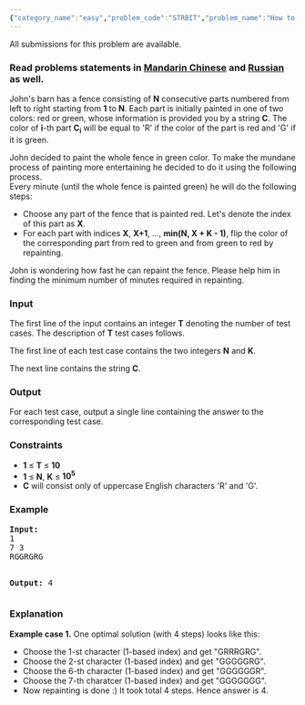 ```yaml
---
{"category_name":"easy","problem_code":"STRBIT","problem_name":"How to Repaint a Fence","languages_supported":{"0":"ADA","1":"ASM","2":"BASH","3":"BF","4":"C","5":"C99 strict","6":"CAML","7":"CLOJ","8":"CLPS","9":"CPP 4.3.2","10":"CPP 4.9.2","11":"CPP14","12":"CS2","13":"D","14":"ERL","15":"FORT","16":"FS","17":"GO","18":"HASK","19":"ICK","20":"ICON","21":"JAVA","22":"JS","23":"LISP clisp","24":"LISP sbcl","25":"LUA","26":"NEM","27":"NICE","28":"NODEJS","29":"PAS fpc","30":"PAS gpc","31":"PERL","32":"PERL6","33":"PHP","34":"PIKE","35":"PRLG","36":"PYPY","37":"PYTH","38":"PYTH 3.4","39":"RUBY","40":"SCALA","41":"SCM chicken","42":"SCM guile","43":"SCM qobi","44":"ST","45":"TCL","46":"TEXT","47":"WSPC"},"max_timelimit":1,"source_sizelimit":50000,"problem_author":"witua","problem_tester":"iscsi","date_added":"19-03-2015","tags":{"0":"bit","1":"cook56","2":"easy","3":"segment","4":"witua"},"editorial_url":"http://discuss.codechef.com/problems/STRBIT","time":{"view_start_date":1427049000,"submit_start_date":1427049000,"visible_start_date":1427049000,"end_date":1735669800},"layout":"problem"}
---
```

<span class="solution-visible-txt">All submissions for this problem are available.</span><h3> Read problems statements in <a target="_blank" href="http://www.codechef.com/download/translated/COOK56/mandarin/STRBIT.pdf">Mandarin Chinese</a> and <a target="_blank" href="http://www.codechef.com/download/translated/COOK56/russian/STRBIT.pdf">Russian</a> as well.</h3>
<p>
John's barn has a fence consisting of <b>N</b> consecutive parts numbered from left to right starting from <b>1</b> to <b>N</b>. Each part is initially painted in one of two colors: red or green, whose information is provided you by a string <b>C</b>. The color of <b>i</b>-th part <b>C<sub>i</sub></b> will be equal to 'R' if the color of the part is red and 'G' if it is green.
</p>
<p>
John decided to paint the whole fence in green color. To make the mundane process of painting more entertaining he decided to do it using the following process.<br />
Every minute (until the whole fence is painted green) he will do the following steps:</p>
<ul>
<li>
Choose any part of the fence that is painted red. Let's denote the index of this part as <b>X</b>.
</li>
<li>
For each part with indices <b>X</b>, <b>X+1</b>, ..., <b>min(N, X + K - 1)</b>, flip the color of the corresponding part from red to green and from green to red by repainting.
</li>
</ul>

<p>
John is wondering how fast he can repaint the fence. Please help him in finding the minimum number of minutes required in repainting.
</p>
<h3>Input</h3>
<p>The first line of the input contains an integer <b>T</b> denoting the number of test cases. The description of <b>T</b> test cases follows.</p>
<p>The first line of each test case contains the two integers <b>N</b> and <b>K</b>.</p>
<p>The next line contains the string <b>C</b>.</p>
<h3>Output</h3>
<p>For each test case, output a single line containing the answer to the corresponding test case.</p>
<h3>Constraints</h3>
<ul>
<li><b>1</b> ≤ <b>T</b> ≤ <b>10</b></li>
<li><b>1</b> ≤ <b>N</b>, <b>K</b> ≤ <b>10<sup>5</sup></b></li>
<li><b>C</b> will consist only of uppercase English characters 'R' and 'G'.</li>
</ul>
<h3>Example</h3>
<pre><b>Input:</b>
1
7 3
RGGRGRG

<b>Output:</b>
4
</pre><h3>Explanation</h3>
<p><b>Example case 1.</b> One optimal solution (with 4 steps) looks like this:</p>
<ul>
<li>
Choose the 1-st character (1-based index) and get "GRRRGRG".
</li>
<li>
Choose the 2-st character (1-based index) and get "GGGGGRG".
</li>
<li>
Choose the 6-th character (1-based index) and get "GGGGGGR".
</li>
<li>
Choose the 7-th charatcer (1-based index) and get "GGGGGGG".
</li>
<li>
Now repainting is done :) It took total 4 steps. Hence answer is 4.
</li>
</ul>
